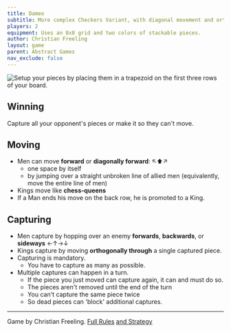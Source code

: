 ```yaml
---
title: Dameo
subtitle: More complex Checkers Variant, with diagonal movement and orthogonal capture.
players: 2
equipment: Uses an 8x8 grid and two colors of stackable pieces.
author: Christian Freeling
layout: game
parent: Abstract Games
nav_exclude: false
---
```



![Setup your pieces by placing them in a trapezoid on the first three rows of your board.](abstract-dameo.jpg)  


## Winning
Capture all your opponent's pieces or make it so they can't move.

## Moving

- Men can move **forward** or **diagonally forward**: ↖⬆↗
    - one space by itself
    - by jumping over a straight  unbroken line of allied men (equivalently, move the entire line of men)
- Kings move like **chess-queens**
- If a Man ends his move on the back row, he is promoted to a King.

## Capturing

- Men capture by hopping over an enemy **forwards**, **backwards**, or **sideways** ←↑→↓
- Kings capture by moving **orthogonally through** a single captured piece.
- Capturing is mandatory. 
    - You have to capture as many as possible.
- Multiple captures can happen in a turn.
    - If the piece you just moved can capture again, it can and must do so. 
    - The pieces aren't removed until the end of the turn
    - You can't capture the same piece twice
    - So dead pieces can 'block' additional captures.

---

Game by Christian Freeling.
[Full Rules](https://boardgamegeek.com/thread/1747520/dameo-rule-set) [and Strategy](https://mindsports.nl/images/stories/arena/damvar/Dameo.pdf) 
